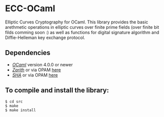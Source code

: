 ECC-OCaml
=========

Elliptic Curves Cryptography for OCaml.
This library provides the basic arethmetic operations in elliptic curves over finite prime fields (over finite bit filds comming soon :) as well as functions for digital signature algorithm and Diffie-Helleman key exchange protocol.


Dependencies
------------
* [*OCaml*](http://ocaml.org/install.html) version 4.0.0 or newer 
* [*Zarith*](http://forge.ocamlcore.org/projects/zarith) or via OPAM [here](http://opam.ocaml.org/pkg/zarith/1.2/)  
* [*SHA*](https://github.com/vincenthz/ocaml-sha) or via OPAM [here](http://opam.ocaml.org/pkg/sha/1.9/)

To compile and install the library:
----------------------------------

	$ cd src
	$ make 
	$ make install




